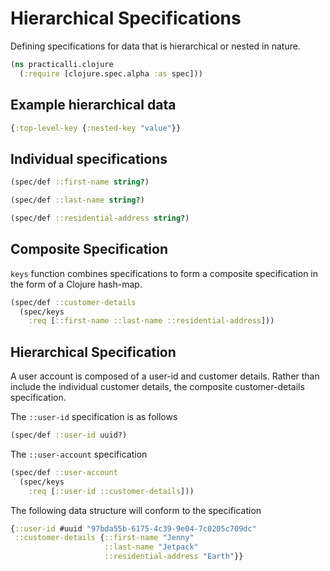 # Hierarchical Specifications
Defining specifications for data that is hierarchical or nested in nature.

```clojure
(ns practicalli.clojure
  (:require [clojure.spec.alpha :as spec]))
```


## Example hierarchical data

```clojure
{:top-level-key {:nested-key "value"}}
```

## Individual specifications

```clojure
(spec/def ::first-name string?)
```

```clojure
(spec/def ::last-name string?)
```


```clojure
(spec/def ::residential-address string?)
```

## Composite Specification
`keys` function combines specifications to form a composite specification in the form of a Clojure hash-map.

```clojure
(spec/def ::customer-details
  (spec/keys
    :req [::first-name ::last-name ::residential-address]))
```



## Hierarchical Specification
A user account is composed of a user-id and customer details.  Rather than include the individual customer details, the composite customer-details specification.

The `::user-id` specification is as follows

```clojure
(spec/def ::user-id uuid?)
```

The `::user-account` specification


```clojure
(spec/def ::user-account
  (spec/keys
    :req [::user-id ::customer-details]))
```

The following data structure will conform to the specification

```clojure
{::user-id #uuid "97bda55b-6175-4c39-9e04-7c0205c709dc"
 ::customer-details {::first-name "Jenny"
                     ::last-name "Jetpack"
                     ::residential-address "Earth"}}
```
